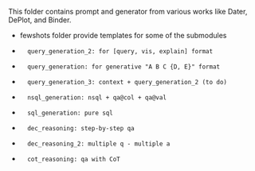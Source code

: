 This folder contains prompt and generator from various works like Dater, DePlot, and Binder.
*   fewshots folder provide templates for some of the submodules
*       query_generation_2: for [query, vis, explain] format 
*       query_generation: for generative "A B C {D, E}" format
*       query_generation_3: context + query_generation_2 (to do)

*       nsql_generation: nsql + qa@col + qa@val
*       sql_generation: pure sql

*       dec_reasoning: step-by-step qa
*       dec_reasoning_2: multiple q - multiple a
*       cot_reasoning: qa with CoT
